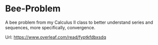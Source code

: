 # Bee-Problem
A bee problem from my Calculus II class to better understand series and sequences, more specifically, convergence.

Url: https://www.overleaf.com/read/fyptkfdbxsdq
